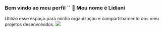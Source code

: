### Bem vindo ao meu perfil `´ 👋 Meu nome é Lidiani
Utilizo esse espaço para minha organização e compartilhamento dos meu projetos desenvolvidos.
![](link)



<!--
**LIDIANICAMARGO/LIDIANICAMARGO** is a ✨ _special_ ✨ repository because its `README.md` (this file) appears on your GitHub profile.

Here are some ideas to get you started:

- 🔭 I’m currently working on ...
- 🌱 I’m currently learning ...
- 👯 I’m looking to collaborate on ...
- 🤔 I’m looking for help with ...
- 💬 Ask me about ...
- 📫 How to reach me: ...
- 😄 Pronouns: ...
- ⚡ Fun fact: ...
-->
